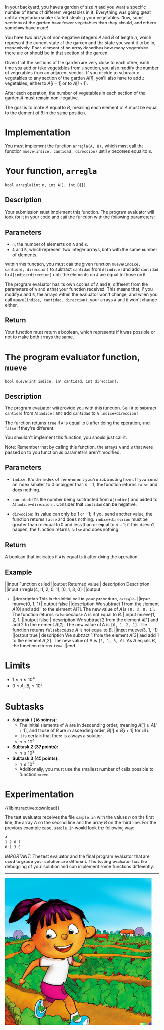 In your backyard, you have a garden of size $n$ and you want a specific number of items of different vegetables in it. Everything was going great until a vegetarian snake started stealing your vegetables. Now, some sections of the garden have fewer vegetables than they should, and others somehow have more!

You have two arrays of non-negative integers $A$ and $B$ of length $n$, which represent the current state of the garden and the state you want it to be in, respectively. Each element of an array describes how many vegetables there are or should be in that section of the garden.

Given that the sections of the garden are very close to each other, each time you add or take vegetables from a section, you also modify the number of vegetables from an adjacent section. If you decide to subtract $x$ vegetables to any section of the garden $A[i]$, you'll also have to add $x$ vegetables, either to $A[i-1]$ or to $A[i+1]$.

After each operation, the number of vegetables in each section of the garden $A$ must remain non-negative.

The goal is to make $A$ equal to $B$, meaning each element of $A$ must be equal to the element of $B$ in the same position.

# Implementation

You must implement the function `arregla(A, B)` , which must call the function `mueve(indice, cantidad, direccion)` until `A` becomes equal to `B`.

# Your function, `arregla`

`bool arregla(int n, int A[], int B[])`

## Description

Your submission must implement this function. The program evaluator will look for it in your code and call the function with the following parameters:

## Parameters

- `n`, the number of elements on `A` and `B`.
- `A` and `B`, which represent two integer arrays, both with the same number of elements.

Within this function, you must call the given function `mueve(indice, cantidad, direccion)` to subtract `cantidad` from `A[indice]` and add `cantidad` to `A[indice+direccion]` until the elements on `A` are equal to those on `B`.

The program evaluator has its own copies of `A` and `B`, different from the parameters of `A` and `B` that your function received. This means that, if you modify `A` and `B`, the arrays within the evaluator won't change; and when you call `mueve(indice, cantidad, direccion)`, your arrays `A` and `B` won't change either.

## Return

Your function must return a boolean, which represents if it was possible or not to make both arrays the same.

# The program evaluator function, `mueve`

`bool mueve(int indice, int cantidad, int direccion);`

## Description

The program evaluator will provide you with this function. Call it to subtract `cantidad` from `A[indice]` and add `cantidad` to `A[indice+direccion]`

The function returns `true` if `A` is equal to `B` after doing the operation, and `false` if they're different.

You shouldn't implement this function, you should just call it.

Note: Remember that by calling this function, the arrays `A` and `B` that were passed on to you function as parameters aren't modified.

## Parameters

- `indice`: It's the index of the element you're subtracting from. If you send an index smaller to $0$ or bigger than $n - 1$, the function returns `false` and does nothing.

- `cantidad`: It's the number being subtracted from `A[indice]` and added to `A[indice+direccion]`. Consider that `cantidad` can be negative.

- `direccion`: Its value can only be $1$ or $-1$; if you send another value, the function returns `false` and does nothing. `indice+direccion` must be greater than or equal to $0$ and less than or equal to $n - 1$; if this doesn't happen, the function returns `false` and does nothing.

## Return

A boolean that indicates if `A` is equal to `B` after doing the operation.

## Example

||input
Function called
||output
Returned value
||description
Description
||input
arregla(4, [1, 2, 0, 1], [0, 1, 3, 0])
||output

- ||description
  This is the initial call to your procedure, `arregla`.
  ||input
  mueve(0, 1, 1)
  ||output
  false
  ||description
  We subtract $1$ from the element $A[0]$ and add $1$ to the element $A[1]$. The new value of $A$ is `[0, 3, 0, 1]`. The function returns `false`because $A$ is not equal to $B$.
  ||input
  mueve(1, 2, 1)
  ||output
  false
  ||description
  We subtract $2$ from the element $A[1]$ and add $2$ to the element $A[2]$. The new value of A is `[0, 1, 2, 1]`. The function returns `false`because $A$ is not equal to $B$.
  ||input
  mueve(3, 1, -1)
  ||output
  true
  ||description
  We subtract $1$ from the element $A[3]$ and add $1$ to the element $A[2]$.
  The new value of A is `[0, 1, 3, 0]`.
  As $A$ equals $B$, the function returns `true`.
  ||end

# Limits

- $1 \leq n \leq 10^4$
- $0 \leq A_i, B_i \leq 10^5$

# Subtasks

- **Subtask 1 (18 points):**
  - The initial elements of $A$ are in descending order, meaning $A[i] \geq A[i+1]$, and those of $B$ are in ascending order, $B[i] \leq B[i+1]$ for all $i$.
  - It is certain that there is always a solution.
  - $n \leq 10^4$
- **Subtask 2 (37 points):**
  - $n \leq 10^3$
- **Subtask 3 (45 points):**
  - $n \leq 10^4$
  - Additionally, you must use the smallest number of calls possible to function `mueve`.

# Experimentation

{{libinteractive:download}}

The test evaluator receives the file `sample.in` with the values $n$ on the first line, the array $A$ on the second line and the array $B$ on the third line. For the previous example case, `sample.in` would look the following way:

```
4
1 2 0 1
0 1 3 0
```

_IMPORTANT:_ The test evaluator and the final program evaluator that are used to grade your solution are different. The testing evaluator has the debugging of your solution and can implement some functions differently.

---

![](arreglando.jpeg 'Chasing Nicholas, the vegetarian snake.')
